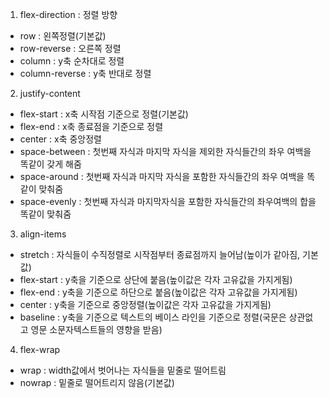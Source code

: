1. flex-direction : 정렬 방향
- row : 왼쪽정렬(기본값)
- row-reverse : 오른쪽 정렬
- column : y축 순차대로 정렬
- column-reverse : y축 반대로 정렬

2. justify-content
- flex-start : x축 시작점 기준으로 정렬(기본값)
- flex-end : x축 종료점을 기준으로 정렬
- center : x축 중앙정렬
- space-between : 첫번째 자식과 마지막 자식을 제외한 자식들간의 좌우 여백을 똑같이 갖게 해줌
- space-around : 첫번째 자식과 마지막 자식을 포함한 자식들간의 좌우 여백을 똑같이 맞춰줌
- space-evenly : 첫번째 자식과 마지막자식을 포함한 자식들간의 좌우여백의 합을 똑같이 맞춰줌

3. align-items
- stretch : 자식들이 수직정렬로 시작점부터 종료점까지 늘어남(높이가 같아짐, 기본값)
- flex-start : y축을 기준으로 상단에 붙음(높이값은 각자 고유값을 가지게됨)
- flex-end : y축을 기준으로 하단으로 붙음(높이값은 각자 고유값을 가지게됨)
- center : y축을 기준으로 중앙정렬(높이값은 각자 고유값을 가지게됨)
- baseline : y축을 기준으로 텍스트의 베이스 라인을 기준으로 정렬(국문은 상관없고 영문 소문자텍스트들의 영향을 받음)

4. flex-wrap
- wrap : width값에서 벗어나는 자식들을 밑줄로 떨어트림
- nowrap : 밑줄로 떨어트리지 않음(기본값) 